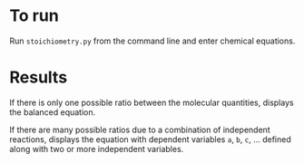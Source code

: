 # To run
Run `stoichiometry.py` from the command line and enter chemical equations.

# Results
If there is only one possible ratio between the molecular quantities, displays the balanced equation.

If there are many possible ratios due to a combination of independent reactions, displays the equation
with dependent variables `a`, `b`, `c`, ... defined along with two or more independent variables.
